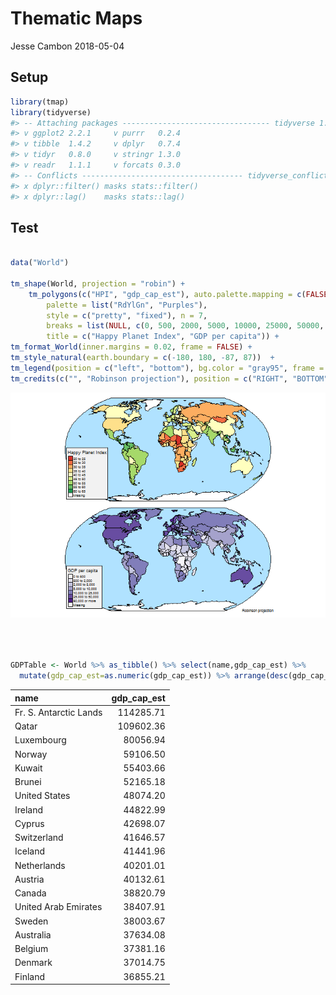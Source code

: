 Thematic Maps
================
Jesse Cambon
2018-05-04

Setup
-----

``` r
library(tmap)
library(tidyverse)
#> -- Attaching packages --------------------------------- tidyverse 1.2.1 --
#> v ggplot2 2.2.1     v purrr   0.2.4
#> v tibble  1.4.2     v dplyr   0.7.4
#> v tidyr   0.8.0     v stringr 1.3.0
#> v readr   1.1.1     v forcats 0.3.0
#> -- Conflicts ------------------------------------ tidyverse_conflicts() --
#> x dplyr::filter() masks stats::filter()
#> x dplyr::lag()    masks stats::lag()
```

Test
----

``` r

data("World")

tm_shape(World, projection = "robin") +
    tm_polygons(c("HPI", "gdp_cap_est"), auto.palette.mapping = c(FALSE, TRUE), 
        palette = list("RdYlGn", "Purples"),
        style = c("pretty", "fixed"), n = 7, 
        breaks = list(NULL, c(0, 500, 2000, 5000, 10000, 25000, 50000, Inf)),
        title = c("Happy Planet Index", "GDP per capita")) +
tm_format_World(inner.margins = 0.02, frame = FALSE) +
tm_style_natural(earth.boundary = c(-180, 180, -87, 87))  +
tm_legend(position = c("left", "bottom"), bg.color = "gray95", frame = TRUE) +
tm_credits(c("", "Robinson projection"), position = c("RIGHT", "BOTTOM"))
```

![](Thematic_Maps_files/figure-markdown_github/unnamed-chunk-2-1.png)

``` r



GDPTable <- World %>% as_tibble() %>% select(name,gdp_cap_est) %>%
  mutate(gdp_cap_est=as.numeric(gdp_cap_est)) %>% arrange(desc(gdp_cap_est)) %>% slice(1:20)
```

| name                   |  gdp\_cap\_est|
|:-----------------------|--------------:|
| Fr. S. Antarctic Lands |      114285.71|
| Qatar                  |      109602.36|
| Luxembourg             |       80056.94|
| Norway                 |       59106.50|
| Kuwait                 |       55403.66|
| Brunei                 |       52165.18|
| United States          |       48074.20|
| Ireland                |       44822.99|
| Cyprus                 |       42698.07|
| Switzerland            |       41646.57|
| Iceland                |       41441.96|
| Netherlands            |       40201.01|
| Austria                |       40132.61|
| Canada                 |       38820.79|
| United Arab Emirates   |       38407.91|
| Sweden                 |       38003.67|
| Australia              |       37634.08|
| Belgium                |       37381.16|
| Denmark                |       37014.75|
| Finland                |       36855.21|
